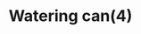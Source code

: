 ---
layout: item
title: Watering can(4)
item-id: 5336
datatable: true
id: 5336
name: "Watering can(4)"
members: true
lowalch: 0
highalch: 0
examine: "Some would say this watering can is half-full, others half-empty."
monsters:
  - id: 5129
    name: "Glod"
    members: true
    combat_level: 138
    wiki_url: "https://oldschool.runescape.wiki/w/Glod#Normal"
    drops:
      - quantity: "1"
        rarity: 1
    image: "https://oldschool.runescape.wiki/images/thumb/5/57/Glod.png/200px-Glod.png?1c57f"
  - id: 6297
    name: "Glod (hard)"
    members: true
    combat_level: 276
    wiki_url: "https://oldschool.runescape.wiki/w/Glod#Hard"
    drops:
      - quantity: "1"
        rarity: 1
    image: "https://oldschool.runescape.wiki/images/thumb/5/57/Glod.png/200px-Glod.png?1c57f"
---